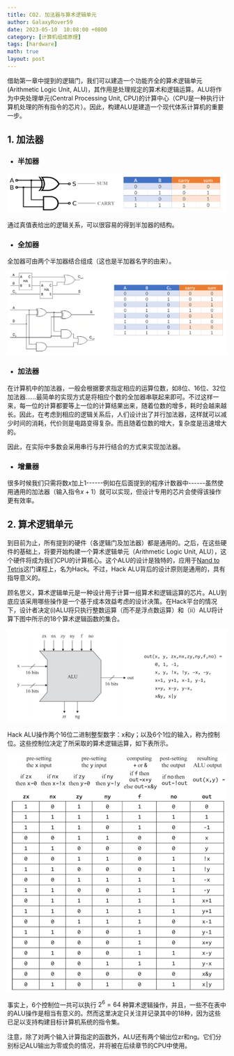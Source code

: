 ```yaml
---
title: CO2. 加法器与算术逻辑单元
author: GalaxyRover59
date: 2023-05-10  10:08:00 +0800
category: [计算机组成原理]
tags: [hardware]
math: true
layout: post
---
```



借助第一章中提到的逻辑门，我们可以建造一个功能齐全的算术逻辑单元(Arithmetic Logic Unit, ALU)，其作用是处理规定的算术和逻辑运算。ALU将作为中央处理单元(Central Processing Unit, CPU)的计算中心（CPU是一种执行计算机处理的所有指令的芯片）。因此，构建ALU是建造一个现代体系计算机的重要一步。

## 1. 加法器

- ### 半加器

![半加器逻辑图与真值表](/images/Half-adder.png "半加器")

通过真值表给出的逻辑关系，可以很容易的得到半加器的结构。

- ### 全加器

全加器可由两个半加器结合组成（这也是半加器名字的由来）。

![全加器逻辑图与真值表](/images/Full-adder.png "全加器")

- ### 加法器

在计算机中的加法器，一般会根据要求指定相应的运算位数，如8位、16位、32位加法器......最简单的实现方式是将相应个数的全加器串联起来即可。不过这样一来，每一位的计算都要等上一位的计算结果出来，随着位数的增多，耗时会越来越长。因此，在考虑到相应的逻辑关系后，人们设计出了并行加法器，这样就可以减少时间的消耗，代价则是电路变得复杂。而且随着位数的增大，复杂度是迅速增大的。

因此，在实际中多数会采用串行与并行结合的方式来实现加法器。

- ### 增量器

很多时候我们只需将数$x$加上1------例如在后面提到的程序计数器中------虽然使用通用的加法器（输入指令$x+1$）就可以实现，但设计专用的芯片会使得该操作更有效率。

## 2. 算术逻辑单元

到目前为止，所有提到的硬件（各逻辑门及加法器）都是通用的。之后，在这些硬件的基础上，将要开始构建一个算术逻辑单元（Arithmetic Logic Unit, ALU），这个硬件将成为我们CPU的计算核心。这个ALU的设计是独特的，应用于[Nand to Tetris](https://www.coursera.org/learn/build-a-computer)这门课程上，名为Hack。不过，Hack ALU背后的设计原则是通用的，具有指导意义的。

顾名思义，算术逻辑单元是一种设计用于计算一组算术和逻辑运算的芯片。ALU到底应该采用哪些操作是一个基于成本效益考虑的设计决策。在Hack平台的情况下，设计者决定(i)ALU将只执行整数运算（而不是浮点数运算）和（ii）ALU将计算下图中所示的18个算术逻辑函数的集合。

![HackALU](/images/HackALU.png "Hack ALU与可执行的算术逻辑运算")

Hack ALU操作两个16位二进制整型数字：x和y；以及6个1位的输入，称为控制位。这些控制位决定了所采取的算术逻辑运算，如下表所示。

![AL operation](/images/ArithmeticLogicOperation.png "控制位及对应的算术逻辑运算")

事实上，6个控制位一共可以执行 $2^6=64$ 种算术逻辑操作，并且，一些不在表中的ALU操作是相当有意义的。然而这里决定只关注并记录其中的18种，因为这些已足以支持构建目标计算机系统的指令集。

注意，除了对两个输入计算指定的函数外，ALU还有两个输出位zr和ng。它们分别标记ALU输出为零或负的情况，并将被在后续章节的CPU中使用。